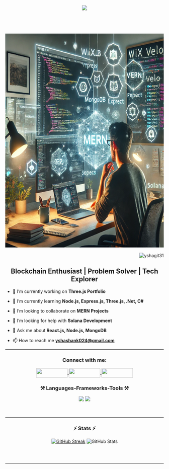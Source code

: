 <h1 align="center">
    <img src="https://readme-typing-svg.herokuapp.com/?font=Righteous&size=35&center=true&vCenter=true&width=500&height=70&duration=4000&lines=Hi+👋,+I'm+Shashank+!;+A+Fullstack+Developer" />
</h1>
<br></br>
<p align="right">
    <img src="./assests/Img.webp" alt="Banner Image" width="856" height="680">
</p>
<p align="right"> 
    <img src="https://komarev.com/ghpvc/?username=yshagit31&label=Profile%20views&color=0e75b6&style=flat" alt="yshagit31" /> 
</p>

<h2 align="center">Blockchain Enthusiast | Problem Solver | Tech Explorer</h2>

- 🔭 I’m currently working on **Three.js Portfolio**

- 🌱 I’m currently learning **Node.js, Express.js, Three.js, .Net, C#**

- 👯 I’m looking to collaborate on **MERN Projects**

- 🤝 I’m looking for help with **Solana Development**

- 💬 Ask me about **React.js, Node.js, MongoDB**

- 📫 How to reach me **yshashank024@gmail.com**
  
<hr/>
<div align="center">
  <h3>Connect with me:</h3>
  
  <p align="center">
    <!-- Twitter -->
    <a href="https://twitter.com/shashank255722" target="_blank">
      <img align="center" src="https://img.shields.io/badge/Twitter-00acee?style=for-the-badge&logo=twitter&logoColor=white" height="30" width="100" />
    </a>
    <!-- LinkedIn -->
    <a href="https://linkedin.com/in/shashank-yadav-870577259" target="_blank">
      <img align="center" src="https://img.shields.io/badge/LinkedIn-0060B1?style=for-the-badge&logo=linkedin&logoColor=white" height="30" width="100" />
    </a>
    <!-- Gmail -->
    <a href="mailto:yshashank024@gmail.com">
      <img align="center" src="https://img.shields.io/badge/Gmail-D14836?style=for-the-badge&logo=gmail&logoColor=white" height="30" width="100" />
    </a>
  </p>
</div>

<h3 align="center">⚒️ Languages-Frameworks-Tools ⚒️</h3>
<div align="center">
    <img src="https://skillicons.dev/icons?i=nodejs,react,express,mongodb,javascript,html,css,git,materialui" />
    <img src="https://skillicons.dev/icons?i=c,cpp,mysql,firebase,tailwind,arduino,bootstrap,postman,vscode,github" /><br>
</div>
<br/><br/>
<hr/>

<h3 align="center">⚡ Stats ⚡</h3>
<div align="center">
  <a href="https://git.io/streak-stats"><img src="https://github-readme-streak-stats.herokuapp.com/?user=yshagit31&theme=react&card_width=390" alt="GitHub Streak" /></a>
  <img src="https://github-readme-stats.vercel.app/api?username=yshagit31&theme=react&card_width=390&rank_icon=github&border_radius=10" alt="GitHub Stats" />
  <br/>
</div>

<br/><br/>
<hr/>
